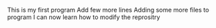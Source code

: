 This is my first program
Add few more lines
Adding some more files to program
I can now learn how to modify the reprositry
